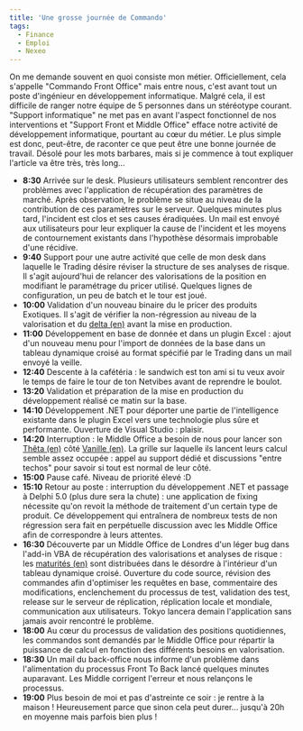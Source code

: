 ```yaml
---
title: 'Une grosse journée de Commando'
tags:
  - Finance
  - Emploi
  - Nexeo
---
```


On me demande souvent en quoi consiste mon métier. Officiellement, cela
s'appelle "Commando Front Office" mais entre nous, c'est avant tout un poste
d'ingénieur en développement informatique. Malgré cela, il est difficile de
ranger notre équipe de 5 personnes dans un stéréotype courant. "Support
informatique" ne met pas en avant l'aspect fonctionnel de nos interventions et
"Support Front et Middle Office" efface notre activité de développement
informatique, pourtant au cœur du métier. Le plus simple est donc, peut-être, de
raconter ce que peut être une bonne journée de travail. Désolé pour les mots
barbares, mais si je commence à tout expliquer l'article va être très, très
long…

- **8:30** Arrivée sur le desk. Plusieurs utilisateurs semblent rencontrer des
  problèmes avec l'application de récupération des paramètres de marché. Après
  observation, le problème se situe au niveau de la contribution de ces
  paramètres sur le serveur. Quelques minutes plus tard, l'incident est clos et
  ses causes éradiquées. Un mail est envoyé aux utilisateurs pour leur expliquer
  la cause de l'incident et les moyens de contournement existants dans
  l'hypothèse désormais improbable d'une récidive.
- **9:40** Support pour une autre activité que celle de mon desk dans laquelle
  le Trading désire réviser la structure de ses analyses de risque. Il s'agit
  aujourd'hui de relancer des valorisations de la position en modifiant le
  paramétrage du pricer utilisé. Quelques lignes de configuration, un peu de
  batch et le tour est joué.
- **10:00** Validation d'un nouveau binaire du le pricer des produits Exotiques.
  Il s'agit de vérifier la non-régression au niveau de la valorisation et du
  [delta (en)](http://www.investopedia.com/terms/d/delta.asp) avant la mise en
  production.
- **11:00** Développement en base de donnée et dans un plugin Excel&nbsp;: ajout
  d'un nouveau menu pour l'import de données de la base dans un tableau
  dynamique croisé au format spécifié par le Trading dans un mail envoyé la
  veille.
- **12:40** Descente à la cafétéria&nbsp;: le sandwich est ton ami si tu veux
  avoir le temps de faire le tour de ton Netvibes avant de reprendre le boulot.
- **13:20** Validation et préparation de la mise en production du développement
  réalisé ce matin sur la base.
- **14:10** Développement .NET pour déporter une partie de l'intelligence
  existante dans le plugin Excel vers une technologie plus sûre et performante.
  Ouverture de Visual Studio&nbsp;: plaisir.
- **14:20** Interruption&nbsp;: le Middle Office a besoin de nous pour lancer
  son [Thêta (en)](http://www.investopedia.com/terms/t/theta.asp) côté
  [Vanille (en)](http://www.investopedia.com/terms/p/plainvanilla.asp). La
  grille sur laquelle ils lancent leurs calcul semble assez occupée&nbsp;: appel
  au support dédié et discussions "entre techos" pour savoir si tout est normal
  de leur côté.
- **15:00** Pause café. Niveau de priorité élevé&nbsp;:D
- **15:10** Retour au poste&nbsp;: interruption du développement .NET et passage
  à Delphi 5.0 (plus dure sera la chute)&nbsp;: une application de fixing
  nécessite qu'on revoit la méthode de traitement d'un certain type de produit.
  Ce développement qui entraînera de nombreux tests de non régression sera fait
  en perpétuelle discussion avec les Middle Office afin de correspondre à leurs
  attentes.
- **16:30** Découverte par un Middle Office de Londres d'un léger bug dans
  l'add-in VBA de récupération des valorisations et analyses de risque&nbsp;:
  les [maturités (en)](http://www.investopedia.com/terms/m/maturity.asp) sont
  distribuées dans le désordre à l'intérieur d'un tableau dynamique croisé.
  Ouverture du code source, révision des commandes afin d'optimiser les requêtes
  en base, commentaire des modifications, enclenchement du processus de test,
  validation des test, release sur le serveur de réplication, réplication locale
  et mondiale, communication aux utilisateurs. Tokyo lancera demain
  l'application sans jamais avoir rencontré le problème.
- **18:00** Au cœur du processus de validation des positions quotidiennes, les
  commandos sont demandés par le Middle Office pour répartir la puissance de
  calcul en fonction des différents besoins en valorisation.
- **18:30** Un mail du back-office nous informe d'un problème dans
  l'alimentation du processus Front To Back lancé quelques minutes auparavant.
  Les Middle corrigent l'erreur et nous relançons le processus.
- **19:00** Plus besoin de moi et pas d'astreinte ce soir&nbsp;: je rentre à la
  maison&nbsp;! Heureusement parce que sinon cela peut durer… jusqu'à 20h en
  moyenne mais parfois bien plus&nbsp;!
